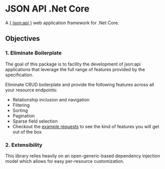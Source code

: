 # JSON API .Net Core

A [{ json:api }](https://jsonapi.org) web application framework for .Net Core.

## Objectives

### 1. Eliminate Boilerplate

The goal of this package is to facility the development of json:api applications that leverage the full range 
of features provided by the specification.

Eliminate CRUD boilerplate and provide the following features across all your resource endpoints: 

- Relationship inclusion and navigation
- Filtering
- Sorting
- Pagination
- Sparse field selection
- Checkout the [example requests](request-examples) to see the kind of features you will get out of the box

### 2. Extensibility

This library relies heavily on an open-generic-based dependency injection model which allows for easy per-resource customization.

